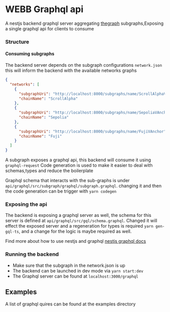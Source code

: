 # WEBB Graphql api

A nestjs backend graphql server aggregating [thegraph](https://thegraph.com/) subgraphs,Exposing a single graphql api for clients to consume

### Structure

#### Consuming subgraphs

The backend server depends on the subgraph configurations `network.json` this will inform the backend with the available networks graphs

```json
{
  "networks": [
    {
      "subgraphUri": "http://localhost:8000/subgraphs/name/ScrollAlphaVAnchor",
      "chainName": "ScrollAlpha"
    },
    {
      "subgraphUri": "http://localhost:8000/subgraphs/name/SepoliaVAnchor",
      "chainName": "Sepolia"
    },
    {
      "subgraphUri": "http://localhost:8000/subgraphs/name/FujiVAnchor",
      "chainName": "Fuji"
    }
  ]
}
```

A subgraph exposes a graphql api, this backend will consume it using `graphql-request`
Code generation is used to make it easier to deal with schemas,types and reduce the boilerplate

Graphql schema that interacts with the sub-graphs is under `api/graphql/src/subgraph/graphql/subgraph.graphql`.
changing it and then the code generation can be trigger with `yarn codegen`

### Exposing the api

The backend is exposing a graphql server as well, the schema for this server is defined at `api/graphql/src/gql/schema.graphql`. Changed it will effect the exposed server
and a regeneration for types is required `yarn gen-gql-ts`,
and a change for the logic is maybe required as well.

Find more about how to use nestjs and graphql [nestjs graphql docs](https://docs.nestjs.com/graphql/quick-start)

### Running the backend

- Make sure that the subgraph in the network.json is up
- The backend can be launched in dev mode via `yarn start:dev`
- The Graphql server can be found at `localhost:3000/graphql`

## Examples

A list of graphql quires can be found at the examples directory
